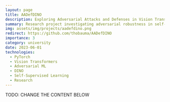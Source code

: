 ```yaml
---
layout: page
title: AADefDINO
description: Exploring Adversarial Attacks and Defenses in Vision Transformers trained with DINO.
summary: Research project investigating adversarial robustness in self-supervised Vision Transformers. Implemented novel attack methods and defense strategies for DINO-trained models, contributing to adversarial ML security.
img: assets/img/projects/aadefdino.png
redirect: https://github.com/thobauma/AADefDINO
importance: 3
category: university
date: 2023-06-01
technologies:
  - PyTorch
  - Vision Transformers
  - Adversarial ML
  - DINO
  - Self-Supervised Learning
  - Research
---
```


TODO: CHANGE THE CONTENT BELOW
